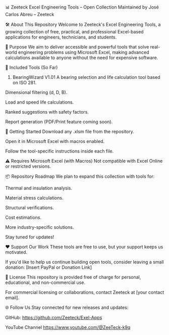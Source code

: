 📊 Zeeteck Excel Engineering Tools – Open Collection
Maintained by José Carlos Abreu – Zeeteck

🛠️ About This Repository
Welcome to Zeeteck's Excel Engineering Tools,
a growing collection of free, practical, and professional Excel-based applications for engineers, technicians, and students.

🎯 Purpose
We aim to deliver accessible and powerful tools that solve real-world engineering problems using Microsoft Excel,
making advanced calculations available to anyone without the need for expensive software.

🧰 Included Tools (So Far)
1. BearingWizard V1.01
A bearing selection and life calculation tool based on ISO 281.

Dimensional filtering (d, D, B).

Load and speed life calculations.

Ranked suggestions with safety factors.

Report generation (PDF/Print feature coming soon).

🚀 Getting Started
Download any .xlsm file from the repository.

Open it in Microsoft Excel with macros enabled.

Follow the tool-specific instructions inside each file.

⚠️ Requires Microsoft Excel (with Macros)
Not compatible with Excel Online or restricted versions.

📦 Repository Roadmap
We plan to expand this collection with tools for:

Thermal and insulation analysis.

Material stress calculations.

Structural verifications.

Cost estimations.

More industry-specific solutions.

Stay tuned for updates!

❤️ Support Our Work
These tools are free to use, but your support keeps us motivated.

If you'd like to help us continue building open tools, consider leaving a small donation:
[Insert PayPal or Donation Link]

📝 License
This repository is provided free of charge for personal, educational, and non-commercial use.

For commercial licensing or collaborations, contact Zeeteck at [your contact email].

🌐 Follow Us
Stay connected for new releases and updates:

GitHub: https://github.com/Zeeteck/Exel-Apps

YouTube Channel https://www.youtube.com/@ZeeTeck-k9q
